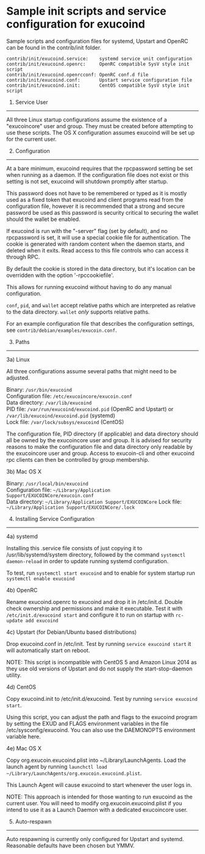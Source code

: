 Sample init scripts and service configuration for exucoind
==========================================================

Sample scripts and configuration files for systemd, Upstart and OpenRC
can be found in the contrib/init folder.

    contrib/init/exucoind.service:    systemd service unit configuration
    contrib/init/exucoind.openrc:     OpenRC compatible SysV style init script
    contrib/init/exucoind.openrcconf: OpenRC conf.d file
    contrib/init/exucoind.conf:       Upstart service configuration file
    contrib/init/exucoind.init:       CentOS compatible SysV style init script

1. Service User
---------------------------------

All three Linux startup configurations assume the existence of a "exucoincore" user
and group.  They must be created before attempting to use these scripts.
The OS X configuration assumes exucoind will be set up for the current user.

2. Configuration
---------------------------------

At a bare minimum, exucoind requires that the rpcpassword setting be set
when running as a daemon.  If the configuration file does not exist or this
setting is not set, exucoind will shutdown promptly after startup.

This password does not have to be remembered or typed as it is mostly used
as a fixed token that exucoind and client programs read from the configuration
file, however it is recommended that a strong and secure password be used
as this password is security critical to securing the wallet should the
wallet be enabled.

If exucoind is run with the "-server" flag (set by default), and no rpcpassword is set,
it will use a special cookie file for authentication. The cookie is generated with random
content when the daemon starts, and deleted when it exits. Read access to this file
controls who can access it through RPC.

By default the cookie is stored in the data directory, but it's location can be overridden
with the option '-rpccookiefile'.

This allows for running exucoind without having to do any manual configuration.

`conf`, `pid`, and `wallet` accept relative paths which are interpreted as
relative to the data directory. `wallet` *only* supports relative paths.

For an example configuration file that describes the configuration settings,
see `contrib/debian/examples/exucoin.conf`.

3. Paths
---------------------------------

3a) Linux

All three configurations assume several paths that might need to be adjusted.

Binary:              `/usr/bin/exucoind`  
Configuration file:  `/etc/exucoincore/exucoin.conf`  
Data directory:      `/var/lib/exucoind`  
PID file:            `/var/run/exucoind/exucoind.pid` (OpenRC and Upstart) or `/var/lib/exucoind/exucoind.pid` (systemd)  
Lock file:           `/var/lock/subsys/exucoind` (CentOS)  

The configuration file, PID directory (if applicable) and data directory
should all be owned by the exucoincore user and group.  It is advised for security
reasons to make the configuration file and data directory only readable by the
exucoincore user and group.  Access to exucoin-cli and other exucoind rpc clients
can then be controlled by group membership.

3b) Mac OS X

Binary:              `/usr/local/bin/exucoind`  
Configuration file:  `~/Library/Application Support/EXUCOINCore/exucoin.conf`  
Data directory:      `~/Library/Application Support/EXUCOINCore`
Lock file:           `~/Library/Application Support/EXUCOINCore/.lock`

4. Installing Service Configuration
-----------------------------------

4a) systemd

Installing this .service file consists of just copying it to
/usr/lib/systemd/system directory, followed by the command
`systemctl daemon-reload` in order to update running systemd configuration.

To test, run `systemctl start exucoind` and to enable for system startup run
`systemctl enable exucoind`

4b) OpenRC

Rename exucoind.openrc to exucoind and drop it in /etc/init.d.  Double
check ownership and permissions and make it executable.  Test it with
`/etc/init.d/exucoind start` and configure it to run on startup with
`rc-update add exucoind`

4c) Upstart (for Debian/Ubuntu based distributions)

Drop exucoind.conf in /etc/init.  Test by running `service exucoind start`
it will automatically start on reboot.

NOTE: This script is incompatible with CentOS 5 and Amazon Linux 2014 as they
use old versions of Upstart and do not supply the start-stop-daemon utility.

4d) CentOS

Copy exucoind.init to /etc/init.d/exucoind. Test by running `service exucoind start`.

Using this script, you can adjust the path and flags to the exucoind program by
setting the EXUD and FLAGS environment variables in the file
/etc/sysconfig/exucoind. You can also use the DAEMONOPTS environment variable here.

4e) Mac OS X

Copy org.exucoin.exucoind.plist into ~/Library/LaunchAgents. Load the launch agent by
running `launchctl load ~/Library/LaunchAgents/org.exucoin.exucoind.plist`.

This Launch Agent will cause exucoind to start whenever the user logs in.

NOTE: This approach is intended for those wanting to run exucoind as the current user.
You will need to modify org.exucoin.exucoind.plist if you intend to use it as a
Launch Daemon with a dedicated exucoincore user.

5. Auto-respawn
-----------------------------------

Auto respawning is currently only configured for Upstart and systemd.
Reasonable defaults have been chosen but YMMV.
